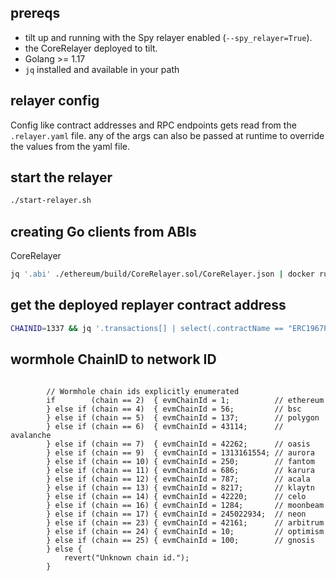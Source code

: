 ## prereqs

- tilt up and running with the Spy relayer enabled (`--spy_relayer=True`).
- the CoreRelayer deployed to tilt.
- Golang >= 1.17
- `jq` installed and available in your path

## relayer config

Config like contract addresses and RPC endpoints gets read from the `.relayer.yaml` file. any of the args can also be passed at runtime to override the values from the yaml file.

## start the relayer

```bash
./start-relayer.sh
```

## creating Go clients from ABIs

CoreRelayer

```bash
jq '.abi' ./ethereum/build/CoreRelayer.sol/CoreRelayer.json | docker run -i --rm  -v $(pwd):/root -u $(id -u):$(id -g)  ethereum/client-go:alltools-stable abigen --abi - --pkg core_relayer --type CoreRelayer --out /root/offchain-relayer/relay/ethereum/core_relayer/abi.go
```

## get the deployed replayer contract address

```bash
CHAINID=1337 && jq '.transactions[] | select(.contractName == "ERC1967Proxy") | .contractAddress' ethereum/broadcast/deploy_contracts.sol/$CHAINID/run-latest.json
```

## wormhole ChainID to network ID

```solidity

        // Wormhole chain ids explicitly enumerated
        if        (chain == 2)  { evmChainId = 1;          // ethereum
        } else if (chain == 4)  { evmChainId = 56;         // bsc
        } else if (chain == 5)  { evmChainId = 137;        // polygon
        } else if (chain == 6)  { evmChainId = 43114;      // avalanche
        } else if (chain == 7)  { evmChainId = 42262;      // oasis
        } else if (chain == 9)  { evmChainId = 1313161554; // aurora
        } else if (chain == 10) { evmChainId = 250;        // fantom
        } else if (chain == 11) { evmChainId = 686;        // karura
        } else if (chain == 12) { evmChainId = 787;        // acala
        } else if (chain == 13) { evmChainId = 8217;       // klaytn
        } else if (chain == 14) { evmChainId = 42220;      // celo
        } else if (chain == 16) { evmChainId = 1284;       // moonbeam
        } else if (chain == 17) { evmChainId = 245022934;  // neon
        } else if (chain == 23) { evmChainId = 42161;      // arbitrum
        } else if (chain == 24) { evmChainId = 10;         // optimism
        } else if (chain == 25) { evmChainId = 100;        // gnosis
        } else {
            revert("Unknown chain id.");
        }

```
